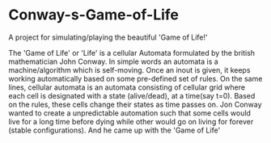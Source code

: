 # Conway-s-Game-of-Life
A project for simulating/playing the beautiful 'Game of Life!'


The 'Game of Life' or 'Life' is a cellular Automata formulated by the british mathematician John Conway. In simple words an automata is a machine/algorithm which is self-moving.
Once an inout is given, it keeps working automatically based on some pre-defined set of rules. On the same lines, cellular automata is an automata consisting of cellular grid 
where each cell is designated with a state (alive/dead), at a time(say t=0). Based on the rules, these cells change their states as time passes on. Jon Conway wanted to create
a unpredictable automation such that some cells would live for a long time before dying while other would go on living for forever (stable configurations). And he came up
with the 'Game of Life'
